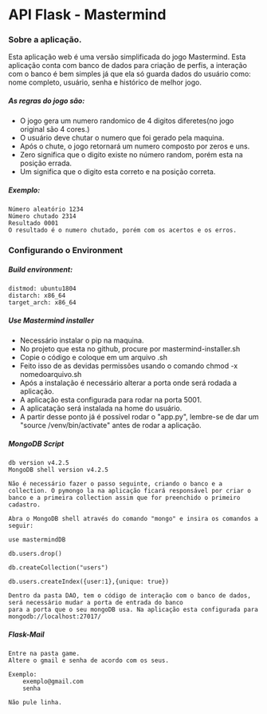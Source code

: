# API Flask - Mastermind

### Sobre a aplicação.
Esta aplicação web é uma versão simplificada do jogo Mastermind. Esta aplicação conta com banco de dados para criação de perfis, a interação com o banco é bem simples já que ela só guarda dados do usuário como: nome completo, usuário, senha e histórico de melhor jogo.

##### As regras do jogo são:
* O jogo gera um numero randomico de 4 digitos diferetes(no jogo original são 4 cores.)
* O usuário deve chutar o numero que foi gerado pela maquina. 
* Após o chute, o jogo retornará um numero composto por zeros e uns.
* Zero significa que o digito existe no número random, porém esta na posição errada.
* Um significa que o digito esta correto e na posição correta.

##### Exemplo:
    Número aleatório 1234
    Número chutado 2314
    Resultado 0001
    O resultado é o numero chutado, porém com os acertos e os erros. 

### Configurando o Environment

##### Build environment:
    distmod: ubuntu1804
    distarch: x86_64
    target_arch: x86_64


##### Use Mastermind installer
* Necessário instalar o pip na maquina.
* No projeto que esta no github, procure por mastermind-installer.sh
* Copie o código e coloque em um arquivo .sh
* Feito isso de as devidas permissões usando o comando chmod -x nomedoarquivo.sh
* Após a instalação é necessário alterar a porta onde será rodada a aplicação. 
* A aplicação esta configurada para rodar na porta 5001.
* A aplicatação será instalada na home do usuário.
* A partir desse ponto já é possível rodar o "app.py", lembre-se de dar um "source /venv/bin/activate" antes de rodar a aplicação.

##### MongoDB Script
    
    db version v4.2.5
    MongoDB shell version v4.2.5
    
    Não é necessário fazer o passo seguinte, criando o banco e a collection. O pymongo la na aplicação ficará responsável por criar o banco e a primeira collection assim que for preenchido o primeiro cadastro. 
    
    Abra o MongoDB shell através do comando "mongo" e insira os comandos a seguir: 
    
    use mastermindDB
    
    db.users.drop()
    
    db.createCollection("users")
    
    db.users.createIndex({user:1},{unique: true})
    
    Dentro da pasta DAO, tem o código de interação com o banco de dados, será necessário mudar a porta de entrada do banco
    para a porta que o seu mongoDB usa. Na aplicação esta configurada para mongodb://localhost:27017/

##### Flask-Mail

    Entre na pasta game.
    Altere o gmail e senha de acordo com os seus.
    
    Exemplo:
        exemplo@gmail.com
        senha
        
    Não pule linha.
